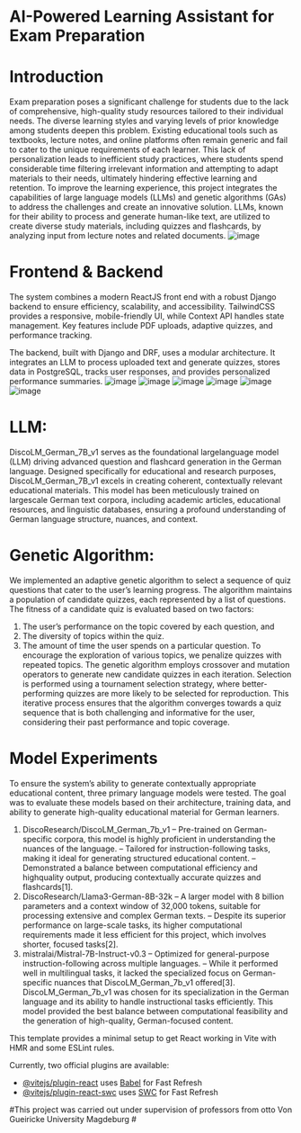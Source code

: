 # AI-Powered Learning Assistant for Exam Preparation

# Introduction
Exam preparation poses a significant challenge for students due to the lack of
comprehensive, high-quality study resources tailored to their individual needs.
The diverse learning styles and varying levels of prior knowledge among students
deepen this problem. Existing educational tools such as textbooks, lecture
notes, and online platforms often remain generic and fail to cater to the unique
requirements of each learner. This lack of personalization leads to inefficient
study practices, where students spend considerable time filtering irrelevant information
and attempting to adapt materials to their needs, ultimately hindering
effective learning and retention.
To improve the learning experience, this project integrates the capabilities
of large language models (LLMs) and genetic algorithms (GAs) to address the
challenges and create an innovative solution. LLMs, known for their ability to
process and generate human-like text, are utilized to create diverse study materials,
including quizzes and flashcards, by analyzing input from lecture notes
and related documents. 
![image](https://github.com/user-attachments/assets/09d65a0c-f2bb-4a27-bd2f-97425f13052f)


 # Frontend & Backend
The system combines a modern ReactJS front end with a robust Django backend to ensure efficiency, scalability, and accessibility. TailwindCSS provides a responsive, mobile-friendly UI, while Context API handles state management. Key features include PDF uploads, adaptive quizzes, and performance tracking.

The backend, built with Django and DRF, uses a modular architecture. It integrates an LLM to process uploaded text and generate quizzes, stores data in PostgreSQL, tracks user responses, and provides personalized performance summaries.
![image](https://github.com/user-attachments/assets/7b7758da-2aad-4218-854b-596f3d6e7116)
![image](https://github.com/user-attachments/assets/d7757355-fc1e-4672-af62-c1d27e3b27d4)
![image](https://github.com/user-attachments/assets/fee6986e-5bd9-48a9-a2ef-d984fa092c2d)
![image](https://github.com/user-attachments/assets/c49c6314-4033-4309-bf7c-85f371d1e3d7)
![image](https://github.com/user-attachments/assets/565ae6c3-a919-419c-a2d9-b8bcbe2059f3)
![image](https://github.com/user-attachments/assets/e00d67e0-6632-48e5-a122-9ff4e51f1453)







 # LLM: 
DiscoLM_German_7B_v1 serves as the foundational largelanguage
model (LLM) driving advanced question and flashcard generation in
the German language. Designed specifically for educational and research purposes,
DiscoLM_German_7B_v1 excels in creating coherent, contextually relevant
educational materials. This model has been meticulously trained on largescale
German text corpora, including academic articles, educational resources,
and linguistic databases, ensuring a profound understanding of German language
structure, nuances, and context.

# Genetic Algorithm: 
   We implemented an adaptive genetic algorithm
to select a sequence of quiz questions that cater to the user’s learning progress.
The algorithm maintains a population of candidate quizzes, each represented by
a list of questions. The fitness of a candidate quiz is evaluated based on two
factors:
1. The user’s performance on the topic covered by each question, and
2. The diversity of topics within the quiz.
3. The amount of time the user spends on a particular question.
To encourage the exploration of various topics, we penalize quizzes with
repeated topics. The genetic algorithm employs crossover and mutation operators
to generate new candidate quizzes in each iteration. Selection is performed using
a tournament selection strategy, where better-performing quizzes are more likely
to be selected for reproduction. This iterative process ensures that the algorithm
converges towards a quiz sequence that is both challenging and informative for
the user, considering their past performance and topic coverage.

# Model Experiments
To ensure the system’s ability to generate contextually appropriate educational
content, three primary language models were tested. The goal was to evaluate
these models based on their architecture, training data, and ability to generate
high-quality educational material for German learners.
1. DiscoResearch/DiscoLM_German_7b_v1
– Pre-trained on German-specific corpora, this model is highly proficient
in understanding the nuances of the language.
– Tailored for instruction-following tasks, making it ideal for generating
structured educational content.
– Demonstrated a balance between computational efficiency and highquality
output, producing contextually accurate quizzes and flashcards[1].
2. DiscoResearch/Llama3-German-8B-32k
– A larger model with 8 billion parameters and a context window of 32,000
tokens, suitable for processing extensive and complex German texts.
– Despite its superior performance on large-scale tasks, its higher computational
requirements made it less efficient for this project, which involves
shorter, focused tasks[2].
3. mistralai/Mistral-7B-Instruct-v0.3
– Optimized for general-purpose instruction-following across multiple languages.
– While it performed well in multilingual tasks, it lacked the specialized
focus on German-specific nuances that DiscoLM_German_7b_v1
offered[3].
DiscoLM_German_7b_v1 was chosen for its specialization in the German
language and its ability to handle instructional tasks efficiently. This model
provided the best balance between computational feasibility and the generation
of high-quality, German-focused content.

This template provides a minimal setup to get React working in Vite with HMR and some ESLint rules.

Currently, two official plugins are available:

- [@vitejs/plugin-react](https://github.com/vitejs/vite-plugin-react/blob/main/packages/plugin-react/README.md) uses [Babel](https://babeljs.io/) for Fast Refresh
- [@vitejs/plugin-react-swc](https://github.com/vitejs/vite-plugin-react-swc) uses [SWC](https://swc.rs/) for Fast Refresh

#This project was carried out under supervision of professors from otto Von Gueiricke University Magdeburg #
